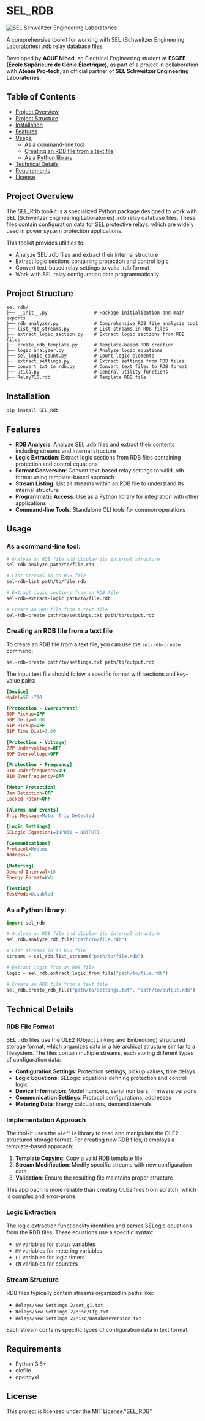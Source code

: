# SEL_RDB


![SEL Schweitzer Engineering Laboratories](https://raw.githubusercontent.com/<username>/<repo>/main/assets/sel-logo.svg)


A comprehensive toolkit for working with SEL (Schweitzer Engineering Laboratories) .rdb relay database files.

Developed by **AOUF Nihed**, an Electrical Engineering student at **ESGEE (École Supérieure de Génie Électrique)**, as part of a project in collaboration with **Ateam Pro-tech**, an official partner of **SEL Schweitzer Engineering Laboratories**.

## Table of Contents

- [Project Overview](#project-overview)
- [Project Structure](#project-structure)
- [Installation](#installation)
- [Features](#features)
- [Usage](#usage)
  - [As a command-line tool](#as-a-command-line-tool)
  - [Creating an RDB file from a text file](#creating-an-rdb-file-from-a-text-file)
  - [As a Python library](#as-a-python-library)
- [Technical Details](#technical-details)
- [Requirements](#requirements)
- [License](#license)

## Project Overview

The SEL_Rdb toolkit is a specialized Python package designed to work with SEL (Schweitzer Engineering Laboratories) .rdb relay database files. These files contain configuration data for SEL protective relays, which are widely used in power system protection applications.

This toolkit provides utilities to:
- Analyze SEL .rdb files and extract their internal structure
- Extract logic sections containing protection and control logic
- Convert text-based relay settings to valid .rdb format
- Work with SEL relay configuration data programmatically

## Project Structure

```
sel_rdb/
├── __init__.py                 # Package initialization and main exports
├── rdb_analyzer.py             # Comprehensive RDB file analysis tool
├── list_rdb_streams.py         # List streams in RDB files
├── extract_logic_section.py    # Extract logic sections from RDB files
├── create_rdb_template.py      # Template-based RDB creation
├── logic_analyzer.py           # Analyze logic equations
├── sel_logic_count.py          # Count logic elements
├── extract_settings.py         # Extract settings from RDB files
├── convert_txt_to_rdb.py       # Convert text files to RDB format
├── utils.py                    # General utility functions
├── Relay710.rdb                # Template RDB file
```

## Installation

```bash
pip install SEL_Rdb
```

## Features

- **RDB Analysis**: Analyze SEL .rdb files and extract their contents including streams and internal structure
- **Logic Extraction**: Extract logic sections from RDB files containing protection and control equations
- **Format Conversion**: Convert text-based relay settings to valid .rdb format using template-based approach
- **Stream Listing**: List all streams within an RDB file to understand its internal structure
- **Programmatic Access**: Use as a Python library for integration with other applications
- **Command-line Tools**: Standalone CLI tools for common operations

## Usage

### As a command-line tool:

```bash
# Analyze an RDB file and display its internal structure
sel-rdb-analyze path/to/file.rdb

# List streams in an RDB file
sel-rdb-list path/to/file.rdb

# Extract logic sections from an RDB file
sel-rdb-extract-logic path/to/file.rdb

# Create an RDB file from a text file
sel-rdb-create path/to/settings.txt path/to/output.rdb
```

### Creating an RDB file from a text file

To create an RDB file from a text file, you can use the `sel-rdb-create` command:

```bash
sel-rdb-create path/to/settings.txt path/to/output.rdb
```

The input text file should follow a specific format with sections and key-value pairs:

```ini
[Device]
Model=SEL-710

[Protection - Overcurrent]
50P Pickup=OFF
50P Delay=0.00
51P Pickup=OFF
51P Time Dial=3.00

[Protection - Voltage]
27P Undervoltage=OFF
59P Overvoltage=OFF

[Protection - Frequency]
81U Underfrequency=OFF
81O Overfrequency=OFF

[Motor Protection]
Jam Detection=OFF
Locked Rotor=OFF

[Alarms and Events]
Trip Message=Motor Trip Detected

[Logic Settings]
SELogic Equation1=INPUT1 → OUTPUT1

[Communications]
Protocol=Modbus
Address=1

[Metering]
Demand Interval=15
Energy Format=kWh

[Testing]
TestMode=Disabled
```

### As a Python library:

```python
import sel_rdb

# Analyze an RDB file and display its internal structure
sel_rdb.analyze_rdb_file("path/to/file.rdb")

# List streams in an RDB file
streams = sel_rdb.list_streams("path/to/file.rdb")

# Extract logic from an RDB file
logic = sel_rdb.extract_logic_from_file("path/to/file.rdb")

# Create an RDB file from a text file
sel_rdb.create_rdb_file("path/to/settings.txt", "path/to/output.rdb")
```

## Technical Details

### RDB File Format

SEL .rdb files use the OLE2 (Object Linking and Embedding) structured storage format, which organizes data in a hierarchical structure similar to a filesystem. The files contain multiple streams, each storing different types of configuration data:

- **Configuration Settings**: Protection settings, pickup values, time delays
- **Logic Equations**: SELogic equations defining protection and control logic
- **Device Information**: Model numbers, serial numbers, firmware versions
- **Communication Settings**: Protocol configurations, addresses
- **Metering Data**: Energy calculations, demand intervals

### Implementation Approach

The toolkit uses the `olefile` library to read and manipulate the OLE2 structured storage format. For creating new RDB files, it employs a template-based approach:

1. **Template Copying**: Copy a valid RDB template file
2. **Stream Modification**: Modify specific streams with new configuration data
3. **Validation**: Ensure the resulting file maintains proper structure

This approach is more reliable than creating OLE2 files from scratch, which is complex and error-prone.

### Logic Extraction

The logic extraction functionality identifies and parses SELogic equations from the RDB files. These equations use a specific syntax:
- `SV` variables for status variables
- `MV` variables for metering variables
- `LT` variables for logic timers
- `CN` variables for counters

### Stream Structure

RDB files typically contain streams organized in paths like:
- `Relays/New Settings 2/set_g1.txt`
- `Relays/New Settings 2/Misc/Cfg.txt`
- `Relays/New Settings 2/Misc/DatabaseVersion.txt`

Each stream contains specific types of configuration data in text format.

## Requirements

- Python 3.6+
- olefile
- openpyxl

## License

This project is licensed under the MIT License."SEL_RDB"  
